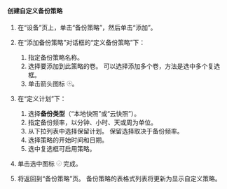 <!--author=SharS last changed: 11/04/15-->


#### <a name="to-create-a-custom-backup-policy"></a>创建自定义备份策略
1. 在“设备”页上，单击“备份策略”，然后单击“添加”。
2. 在“添加备份策略”对话框的“定义备份策略”下：
   
   1. 指定备份策略名称。
   2. 选择要添加到此策略的卷。 可以选择添加多个卷，方法是选中多个复选框。
   3. 单击箭头图标  ![选中图标](./media/storsimple-create-custom-backup-policy-u2/HCS_ArrowIcon-include.png)。
3. 在“定义计划”下：
   
   1. 选择**备份类型**（“本地快照”或“云快照”）。
   2. 指定备份频率，以分钟、小时、天或周为单位。
   3. 从下拉列表中选择保留计划。 保留选择取决于备份频率。 
   4. 选择策略的开始时间和日期。
   5. 选中复选框可启用策略。
4. 单击选中图标  ![选中图标](./media/storsimple-add-backup-policy-u2/HCS_CheckIcon-include.png) 完成。
5. 将返回到“备份策略”页。 备份策略的表格式列表将更新为显示自定义策略。



<!--HONumber=Nov16_HO3-->


